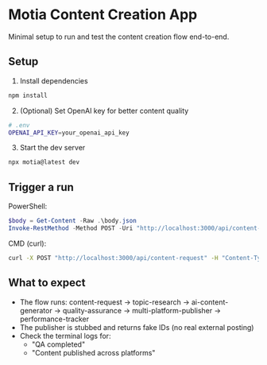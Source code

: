 # Motia Content Creation App

Minimal setup to run and test the content creation flow end-to-end.

## Setup

1) Install dependencies
```bash
npm install
```

2) (Optional) Set OpenAI key for better content quality
```bash
# .env
OPENAI_API_KEY=your_openai_api_key
```

3) Start the dev server
```bash
npx motia@latest dev
```

## Trigger a run

PowerShell:
```powershell
$body = Get-Content -Raw .\body.json
Invoke-RestMethod -Method POST -Uri "http://localhost:3000/api/content-request" -ContentType "application/json" -Body $body
```

CMD (curl):
```cmd
curl -X POST "http://localhost:3000/api/content-request" -H "Content-Type: application/json" --data-binary "@body.json"
```

## What to expect
- The flow runs: content-request → topic-research → ai-content-generator → quality-assurance → multi-platform-publisher → performance-tracker
- The publisher is stubbed and returns fake IDs (no real external posting)
- Check the terminal logs for:
  - "QA completed"
  - "Content published across platforms"







